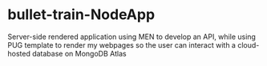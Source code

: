 # bullet-train-NodeApp
Server-side rendered application using MEN to develop an API, while using PUG template to render my webpages so the user can interact with a cloud-hosted database on MongoDB Atlas
